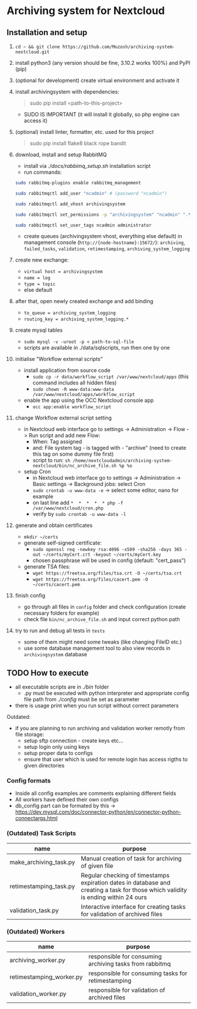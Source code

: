 [comment]: #

# Archiving system for Nextcloud

## Installation and setup

1. `cd ~ && git clone https://github.com/Muzosh/archiving-system-nextcloud.git`
1. install python3 (any version should be fine, 3.10.2 works 100%) and PyPI (pip)
1. (optional for development) create virtual environment and activate it
1. install archivingsystem with dependencies:
    > sudo pip install \<path-to-this-project\>
    - SUDO IS IMPORTANT (it will install it globally, so php engine can access it)
1. (optional) install linter, formatter, etc. used for this project
    > sudo pip install flake8 black rope bandit
1. download, install and setup RabbitMQ

    - install via _./docs/rabbimq_setup.sh_ installation script
    - run commands:

    ```bash
    sudo rabbitmq-plugins enable rabbitmq_management

    sudo rabbitmqctl add_user "ncadmin" # (password "ncadmin")

    sudo rabbitmqctl add_vhost archivingsystem

    sudo rabbitmqctl set_permissions -p "archivingsystem" "ncadmin" ".*" ".*" ".*"

    sudo rabbitmqctl set_user_tags ncadmin administrator
    ```

    - create queues (archivingsystem vhost, everything else default) in management console (`http://{node-hostname}:15672/`): `archiving`, `failed_tasks`, `validation`, `retimestamping`, `archiving_system_logging`

1. create new exchange:
    - `virtual host = archivingsystem`
    - `name = log`
    - `type = topic`
    - else default
1. after that, open newly created exchange and add binding
    - `to_queue = archiving_system_logging`
    - `routing_key = archiving_system_logging.*`
1. create mysql tables
    - `sudo mysql -v -uroot -p < path-to-sql-file`
    - scripts are available in ./data/sqlscripts, run then one by one
1. initialise "Workflow external scripts"
    - install application from source code
        - `sudo cp -r data/workflow_script /var/www/nextcloud/apps` (this command includes all hidden files)
        - `sudo chown -R www-data:www-data /var/www/nextcloud/apps/workflow_script`
    - enable the app using the OCC Nextcloud console app
        - `occ app:enable workflow_script`
1. change Workflow external script setting
   - in Nextcloud web interface go to settings -> Administration -> Flow -> Run script and add new Flow:
       - When: Tag assigned
       - and: File system tag - is tagged with - "archive" (need to create this tag on some dummy file first)
       - script to run: `sh /home/nextcloudadmin/archiving-system-nextcloud/bin/nc_archive_file.sh %p %o`
   - setup Cron
       - in Nextcloud web interface go to settings -> Administration -> Basic settings -> Background jobs: select Cron
       - `sudo crontab -u www-data -e` -> select some editor, nano for example
       - on last line add `*  *  *  *  * php -f /var/www/nextcloud/cron.php`
       - verify by `sudo crontab -u www-data -l`
1. generate and obtain certificates
   - `mkdir ~/certs`
   - generate self-signed certificate:
       - `sudo openssl req -newkey rsa:4096 -x509 -sha256 -days 365 -out ~/certs/myCert.crt -keyout ~/certs/myCert.key`
       - chosen passphrase will be used in config (default: "cert_pass")
   - generate TSA files:
       - `wget https://freetsa.org/files/tsa.crt -O ~/certs/tsa.crt`
       - `wget https://freetsa.org/files/cacert.pem -O ~/certs/cacert.pem`
1. finish config
   - go through all files in `config` folder and check configuration (create necessary folders for example)
   - check file `bin/nc_archive_file.sh` and input correct python path
1. try to run and debug all tests in `tests`
    - some of them might need some tweaks (like changing FileID etc.)
    - use some database management tool to also view records in `archivingsystem` database

## TODO How to execute

- all executable scripts are in _./bin_ folder
    - .py must be executed with python interpreter and appropriate config file path from _./config_ must be set as parameter
- there is usage print when you run script without correct parameters

Outdated:

- if you are planning to run archiving and validation worker remotly from file storage:
    - setup sftp connection - create keys etc...
    - setup login only using keys
    - setup proper data to configs
    - ensure that user which is used for remote login has access rigths to given directories

### Config formats

- Inside all config examples are comments explaining different fields
- All workers have defined their own configs
- db_config part can be formated by this -> <https://dev.mysql.com/doc/connector-python/en/connector-python-connectargs.html>

### (Outdated) Task Scripts

| name                     | purpose                                                                                                                           |
| ------------------------ | --------------------------------------------------------------------------------------------------------------------------------- |
| make_archiving_task.py | Manual creation of task for archiving of given file                                                                             |
| retimestamping_task.py   | Regular checking of timestamps expiration dates in database and creating a task for those which validity is ending within 24 ours |
| validation_task.py       | Interactive interface for creating tasks for validation of archived files                                                         |

### (Outdated) Workers

| name                     | purpose                                                   |
| ------------------------ | --------------------------------------------------------- |
| archiving_worker.py    | responsible for consuming archiving tasks from rabbitmq |
| retimestamping_worker.py | responsible for consuming tasks for retimestamping        |
| validation_worker.py     | responsible for validation of archived files              |
